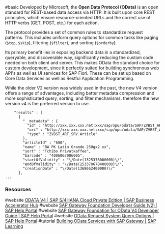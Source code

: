 #basic
Developed by Microsoft, the **Open Data Protocol (OData)** is an open standard for REST-based data access via HTTP. It is built upon core REST principles, which ensure resource-oriented URLs and the correct use of HTTP verbs (GET, POST, etc.) for each action.

The protocol provides a set of common rules to standardize request patterns. This includes uniform query options for common tasks like paging (`$top`, `$skip`), filtering (`$filter`), and sorting (`$orderby`).

Its primary benefit lies in exposing backend data in a standardized, queryable, and discoverable way, significantly reducing the custom code needed on both client and server. This makes OData the standard choice for custom development, since it perfectly suited for building synchronous web API's as well as UI services for SAP Fiori. These can be set up based on Core Data Services as well as Restful Application Programming.

 While the older V2 version was widely used in the past, the new V4 version offers a range of advantages, including better metadata compression and more sophisticated query, sorting, and filter mechanisms. therefore the new version v4 is the preferred version to use.

```
    "results" : [  
      {  
        "__metadata" : {  
          "id" : "http://xxx.xxx.xxx.net:xxx/sap/opu/odata/SAP/ZVBST_ART_SRV/ArticleSet('600')",  
          "uri" : "http://xxx.xxx.xxx.net:xxx/sap/opu/odata/SAP/ZVBST_ART_SRV/ArticleSet('600')",  
          "type" : "ZVBST_ART_SRV.Article"  
        },  
        "articleId" : "600",  
        "name" : "RA PK Latin Grande 250gx2 xx",  
        "sort" : "Tchibo Privatkaffee",  
        "barcode" : "4006067006005",  
        "startOfValidity" : "\/Date(1325376000000)\/",  
        "endOfValidity" : "\/Date(253370678400000)\/",  
        "creationDate" : "\/Date(1368662400000)\/"  
      },
...
```

### Resources
#website [ODATA V4 | SAP S/4HANA Cloud Private Edition | SAP Business Accelerator Hub](https://api.sap.com/products/SAPS4HANACloudPrivateEdition/apis/ODATAV4)
#website [SAP Gateway Foundation Developer Guide (v2) | SAP Help Portal](https://help.sap.com/docs/ABAP_PLATFORM_NEW/68bf513362174d54b58cddec28794093/a6422751c639276ee10000000a445394.html?locale=en-US)
#website [SAP Gateway Foundation for OData V4 Developer Guide | SAP Help Portal](https://help.sap.com/docs/ABAP_PLATFORM_NEW/68bf513362174d54b58cddec28794093/1bbc4ecf0da94f358b1355fcbffa3363.html?locale=en-US)
#website [OData Request System Query Options | SAP Help Portal](https://help.sap.com/docs/ABAP_PLATFORM_NEW/68bf513362174d54b58cddec28794093/64efa736927c4850aea8e9c2683df6cf.html?locale=en-US)
#tutorial [Building OData Services with SAP Gateway | SAP Learning](https://learning.sap.com/learning-journeys/building-odata-services-with-sap-gateway)